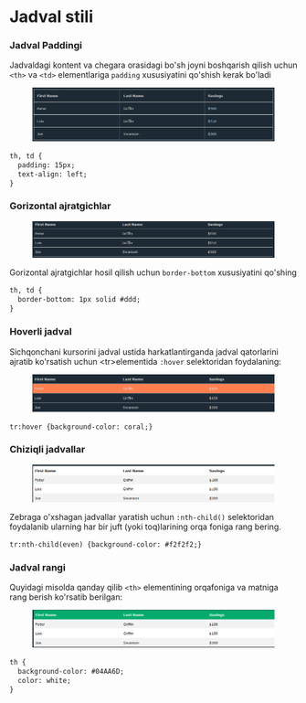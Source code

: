 # Jadval stili

### Jadval Paddingi <a href="#jadval-paddingi" id="jadval-paddingi"></a>

Jadvaldagi kontent va chegara orasidagi bo'sh joyni boshqarish qilish uchun `<th>` va `<td>` elementlariga `padding` xususiyatini qo'shish kerak bo'ladi

<figure><img src="../../../.gitbook/assets/image (501).png" alt=""><figcaption></figcaption></figure>

```
th, td {
  padding: 15px;
  text-align: left;
}
```

### Gorizontal ajratgichlar <a href="#gorizontal-ajratgichlar" id="gorizontal-ajratgichlar"></a>

<figure><img src="../../../.gitbook/assets/image (318).png" alt=""><figcaption></figcaption></figure>

Gorizontal ajratgichlar hosil qilish uchun `border-bottom` xususiyatini qo'shing

```
th, td {
  border-bottom: 1px solid #ddd;
}
```

### Hoverli jadval <a href="#harakatlanuvchi-jadval" id="harakatlanuvchi-jadval"></a>

Sichqonchani kursorini jadval ustida harkatlantirganda jadval qatorlarini ajratib ko'rsatish uchun \<tr>elementida `:hover` selektoridan foydalaning:

<figure><img src="../../../.gitbook/assets/image (84).png" alt=""><figcaption></figcaption></figure>

```
tr:hover {background-color: coral;}
```

### Chiziqli jadvallar <a href="#chiziqli-jadvallar" id="chiziqli-jadvallar"></a>

<figure><img src="../../../.gitbook/assets/image (466).png" alt=""><figcaption></figcaption></figure>

Zebraga o'xshagan jadvallar yaratish uchun `:nth-child()` selektoridan foydalanib ularning har bir juft (yoki toq)larining orqa foniga rang bering.

```
tr:nth-child(even) {background-color: #f2f2f2;}
```

### Jadval rangi <a href="#jadval-rangi" id="jadval-rangi"></a>

Quyidagi misolda qanday qilib  `<th>` elementining orqafoniga va matniga rang berish ko'rsatib berilgan:

<figure><img src="../../../.gitbook/assets/image (128).png" alt=""><figcaption></figcaption></figure>

```
th {
  background-color: #04AA6D;
  color: white;
}
```
